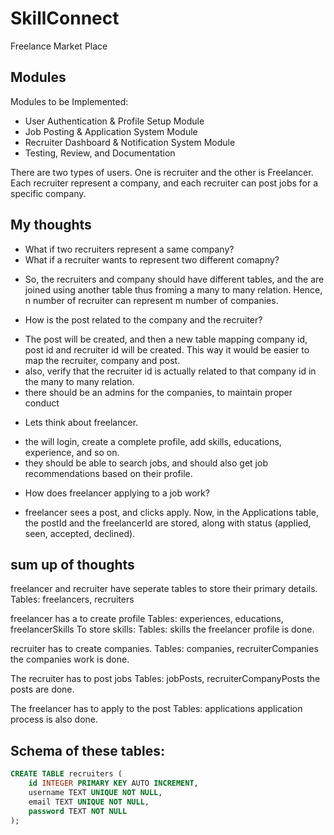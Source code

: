 # SkillConnect
Freelance Market Place


## Modules
Modules to be Implemented:
- User Authentication & Profile Setup Module
- Job Posting & Application System Module
- Recruiter Dashboard & Notification System Module
- Testing, Review, and Documentation

There are two types of users. One is recruiter and the other is Freelancer. Each recruiter represent a company, and each recruiter can post jobs for a specific company.

## My thoughts
- What if two recruiters represent a same company?
- What if a recruiter wants to represent two different comapny?
* So, the recruiters and company should have different tables, and the are joined using another table thus froming a many to many relation. Hence, n number of recruiter can represent m number of companies.

- How is the post related to the company and the recruiter?
* The post will be created, and then a new table mapping company id, post id and recruiter id will be created. This way it would be easier to map the recruiter, company and post.
* also, verify that the recruiter id is actually related to that company id in the many to many relation.
* there should be an admins for the companies, to maintain proper conduct

- Lets think about freelancer.
* the will login, create a complete profile, add skills, educations, experience, and so on.
* they should be able to search jobs, and should also get job recommendations based on their profile.

- How does freelancer applying to a job work?
* freelancer sees a post, and clicks apply. Now, in the Applications table, the postId and the freelancerId are stored, along with status (applied, seen, accepted, declined).

## sum up of thoughts
freelancer and recruiter have seperate tables to store their primary details.
Tables: freelancers, recruiters

freelancer has a to create profile
Tables: experiences, educations, freelancerSkills
To store skills:
Tables: skills
the freelancer profile is done.

recruiter has to create companies.
Tables: companies, recruiterCompanies
the companies work is done.

The recruiter has to post jobs
Tables: jobPosts, recruiterCompanyPosts
the posts are done.

The freelancer has to apply to the post
Tables: applications
application process is also done.

## Schema of these tables:
```sql
CREATE TABLE recruiters (
    id INTEGER PRIMARY KEY AUTO INCREMENT,
    username TEXT UNIQUE NOT NULL,
    email TEXT UNIQUE NOT NULL,
    password TEXT NOT NULL
);


```